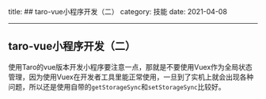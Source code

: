 
title: ## taro-vue小程序开发（二）
category: 技能
date: 2021-04-08

---


<!--more-->

## taro-vue小程序开发（二）
使用Taro的vue版本开发小程序要注意一点，那就是不要使用Vuex作为全局状态管理，因为使用Vuex在开发者工具里能正常使用，一旦到了实机上就会出现各种问题，所以还是使用自带的`getStorageSync`和`setStorageSync`比较好。